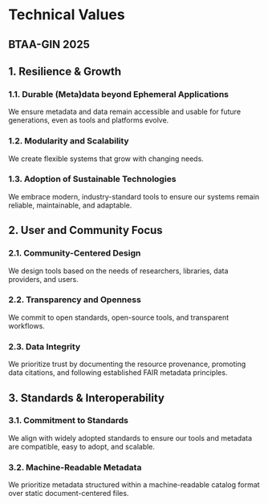 # Technical Values

## BTAA-GIN 2025

## 1\. Resilience & Growth

### **1.1. Durable (Meta)data beyond Ephemeral Applications**

We ensure metadata and data remain accessible and usable for future generations, even as tools and platforms evolve.

### **1.2. Modularity and Scalability**

We create flexible systems that grow with changing needs.

### **1.3. Adoption of Sustainable Technologies**

We embrace modern, industry-standard tools to ensure our systems remain reliable, maintainable, and adaptable.

## 2\. User and Community Focus

### **2.1. Community-Centered Design**

We design tools based on the needs of researchers, libraries, data providers, and users.

### **2.2. Transparency and Openness**

We commit to open standards, open-source tools, and transparent workflows.

### **2.3. Data Integrity**

We prioritize trust by documenting the resource provenance, promoting data citations, and following established FAIR metadata principles.

## 3\. Standards & Interoperability

### **3.1. Commitment to Standards**

We align with widely adopted standards to ensure our tools and metadata are compatible, easy to adopt, and scalable.

### **3.2. Machine-Readable Metadata**

We prioritize metadata structured within a machine-readable catalog format over static document-centered files.
